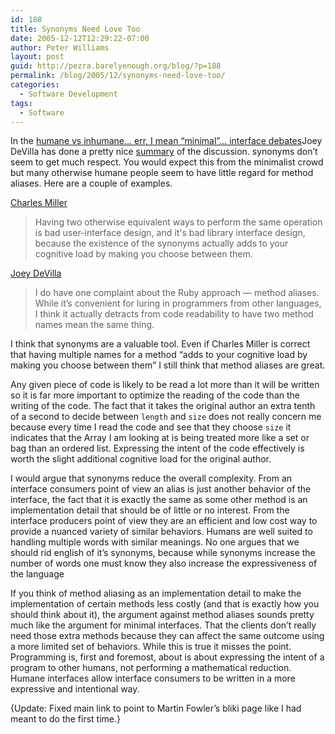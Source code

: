 ```yaml
---
id: 188
title: Synonyms Need Love Too
date: 2005-12-12T12:29:22-07:00
author: Peter Williams
layout: post
guid: http://pezra.barelyenough.org/blog/?p=188
permalink: /blog/2005/12/synonyms-need-love-too/
categories:
  - Software Development
tags:
  - Software
---
```

In the [humane vs inhumane&#8230; err, I mean &#8220;minimal&#8221;&#8230; interface debates](http://martinfowler.com/bliki/HumaneInterface.html)<footnote>Joey DeVilla has done a pretty nice [summary](http://farm.tucows.com/blog/_archives/2005/12/9/1443435.html) of the discussion.</footnote> synonyms don&#8217;t seem to get much respect. You would expect this from the minimalist crowd but many otherwise humane people seem to have little regard for method aliases. Here are a couple of examples.

[Charles Miller](http://fishbowl.pastiche.org/2005/12/09/humane_interfaces)

> Having two otherwise equivalent ways to perform the same operation is bad user-interface design, and it's bad library interface design, because the existence of the synonyms actually adds to your cognitive load by making you choose between them.

[Joey DeVilla](http://farm.tucows.com/blog/_archives/2005/12/9/1443435.html)

> I do have one complaint about the Ruby approach &#8212; method aliases. While it&#8217;s convenient for luring in programmers from other languages, I think it actually detracts from code readability to have two method names mean the same thing.

I think that synonyms are a valuable tool. Even if Charles Miller is correct that having multiple names for a method &#8220;adds to your cognitive load by making you choose between them&#8221; I still think that method aliases are great.

Any given piece of code is likely to be read a lot more than it will be written so it is far more important to optimize the reading of the code than the writing of the code. The fact that it takes the original author an extra tenth of a second to decide between `length` and `size` does not really concern me because every time I read the code and see that they choose `size` it indicates that the Array I am looking at is being treated more like a set or bag than an ordered list. Expressing the intent of the code effectively is worth the slight additional cognitive load for the original author.

I would argue that synonyms reduce the overall complexity. From an interface consumers point of view an alias is just another behavior of the interface, the fact that it is exactly the same as some other method is an implementation detail that should be of little or no interest. From the interface producers point of view they are an efficient and low cost way to provide a nuanced variety of similar behaviors. Humans are well suited to handling multiple words with similar meanings. No one argues that we should rid english of it&#8217;s synonyms, because while synonyms increase the number of words one must know they also increase the expressiveness of the language

If you think of method aliasing as an implementation detail to make the implementation of certain methods less costly (and that is exactly how you should think about it), the argument against method aliases sounds pretty much like the argument for minimal interfaces. That the clients don&#8217;t really need those extra methods because they can affect the same outcome using a more limited set of behaviors. While this is true it misses the point. Programming is, first and foremost, about is about expressing the intent of a program to other humans, not performing a mathematical reduction. Humane interfaces allow interface consumers to be written in a more expressive and intentional way.

<p class='update'>
  {Update: Fixed main link to point to Martin Fowler&#8217;s bliki page like I had meant to do the first time.}
</p>

